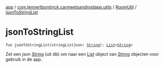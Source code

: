 [app](../../index.md) / [com.lennertbontinck.carmeetsandroidapp.utils](../index.md) / [RoomUtil](index.md) / [jsonToStringList](./json-to-string-list.md)

# jsonToStringList

`fun jsonToStringList(stringListJson: `[`String`](https://kotlinlang.org/api/latest/jvm/stdlib/kotlin/-string/index.html)`): `[`List`](https://kotlinlang.org/api/latest/jvm/stdlib/kotlin.collections/-list/index.html)`<`[`String`](https://kotlinlang.org/api/latest/jvm/stdlib/kotlin/-string/index.html)`>`

Zet een json [String](https://kotlinlang.org/api/latest/jvm/stdlib/kotlin/-string/index.html) (uit db) om naar een [List](https://kotlinlang.org/api/latest/jvm/stdlib/kotlin.collections/-list/index.html) object van [String](https://kotlinlang.org/api/latest/jvm/stdlib/kotlin/-string/index.html) objecten voor gebruik in de app.

